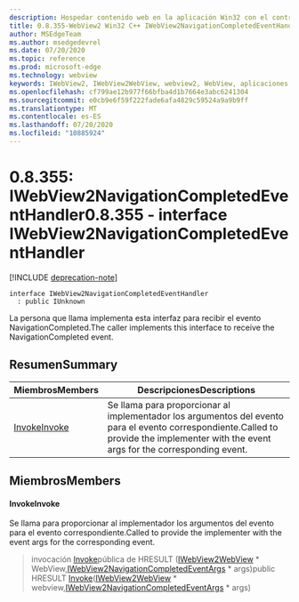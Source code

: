 ```yaml
---
description: Hospedar contenido web en la aplicación Win32 con el control Microsoft Edge WebView2
title: 0.8.355-WebView2 Win32 C++ IWebView2NavigationCompletedEventHandler
author: MSEdgeTeam
ms.author: msedgedevrel
ms.date: 07/20/2020
ms.topic: reference
ms.prod: microsoft-edge
ms.technology: webview
keywords: IWebView2, IWebView2WebView, webview2, WebView, aplicaciones Win32, Win32, Edge
ms.openlocfilehash: cf799ae12b977f66bfba4d1b7664e3abc6241304
ms.sourcegitcommit: e0cb9e6f59f222fade6afa4829c59524a9a9b9ff
ms.translationtype: MT
ms.contentlocale: es-ES
ms.lasthandoff: 07/20/2020
ms.locfileid: "10885924"
---
```

# <span data-ttu-id="b8081-104">0.8.355: IWebView2NavigationCompletedEventHandler</span><span class="sxs-lookup"><span data-stu-id="b8081-104">0.8.355 - interface IWebView2NavigationCompletedEventHandler</span></span> 

[!INCLUDE [deprecation-note](../../includes/deprecation-note.md)]

```
interface IWebView2NavigationCompletedEventHandler
  : public IUnknown
```

<span data-ttu-id="b8081-105">La persona que llama implementa esta interfaz para recibir el evento NavigationCompleted.</span><span class="sxs-lookup"><span data-stu-id="b8081-105">The caller implements this interface to receive the NavigationCompleted event.</span></span>

## <span data-ttu-id="b8081-106">Resumen</span><span class="sxs-lookup"><span data-stu-id="b8081-106">Summary</span></span>

 <span data-ttu-id="b8081-107">Miembros</span><span class="sxs-lookup"><span data-stu-id="b8081-107">Members</span></span>                        | <span data-ttu-id="b8081-108">Descripciones</span><span class="sxs-lookup"><span data-stu-id="b8081-108">Descriptions</span></span>
--------------------------------|---------------------------------------------
[<span data-ttu-id="b8081-109">Invoke</span><span class="sxs-lookup"><span data-stu-id="b8081-109">Invoke</span></span>](#invoke) | <span data-ttu-id="b8081-110">Se llama para proporcionar al implementador los argumentos del evento para el evento correspondiente.</span><span class="sxs-lookup"><span data-stu-id="b8081-110">Called to provide the implementer with the event args for the corresponding event.</span></span>

## <span data-ttu-id="b8081-111">Miembros</span><span class="sxs-lookup"><span data-stu-id="b8081-111">Members</span></span>

#### <span data-ttu-id="b8081-112">Invoke</span><span class="sxs-lookup"><span data-stu-id="b8081-112">Invoke</span></span> 

<span data-ttu-id="b8081-113">Se llama para proporcionar al implementador los argumentos del evento para el evento correspondiente.</span><span class="sxs-lookup"><span data-stu-id="b8081-113">Called to provide the implementer with the event args for the corresponding event.</span></span>

> <span data-ttu-id="b8081-114">invocación [Invoke](#invoke)pública de HRESULT ([IWebView2WebView](IWebView2WebView.md) \* WebView,[IWebView2NavigationCompletedEventArgs](IWebView2NavigationCompletedEventArgs.md) \* args)</span><span class="sxs-lookup"><span data-stu-id="b8081-114">public HRESULT [Invoke](#invoke)([IWebView2WebView](IWebView2WebView.md) \* webview,[IWebView2NavigationCompletedEventArgs](IWebView2NavigationCompletedEventArgs.md) \* args)</span></span>

